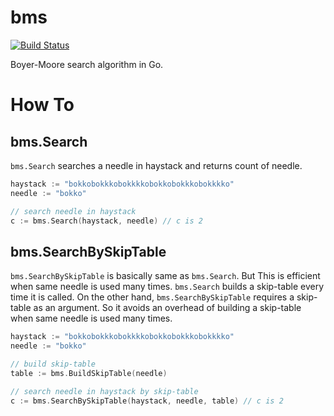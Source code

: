 # bms

[![Build Status](https://travis-ci.org/cubicdaiya/bms.png?branch=master)](https://travis-ci.org/cubicdaiya/bms)

Boyer-Moore search algorithm in Go.

# How To

## bms.Search

`bms.Search` searches a needle in haystack and returns count of needle.

```go
haystack := "bokkobokkkobokkkkobokkobokkkobokkkko"
needle := "bokko"

// search needle in haystack
c := bms.Search(haystack, needle) // c is 2
```

## bms.SearchBySkipTable

`bms.SearchBySkipTable` is basically same as `bms.Search`. But This is efficient when same needle is used many times.
`bms.Search` builds a skip-table every time it is called. 
On the other hand, `bms.SearchBySkipTable` requires a skip-table as an argument.
So it avoids an overhead of building a skip-table when same needle is used many times.

```go
haystack := "bokkobokkkobokkkkobokkobokkkobokkkko"
needle := "bokko"

// build skip-table
table := bms.BuildSkipTable(needle)

// search needle in haystack by skip-table
c := bms.SearchBySkipTable(haystack, needle, table) // c is 2
```
